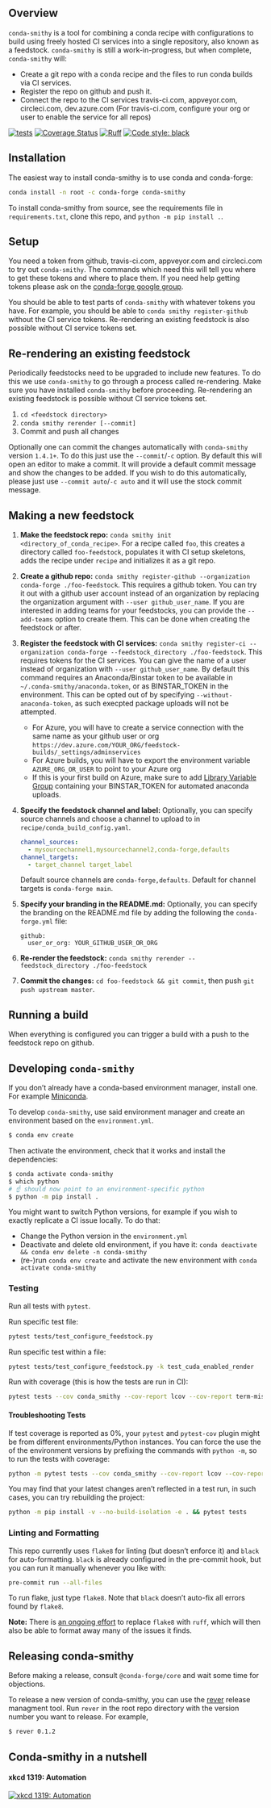 Overview
--------

`conda-smithy` is a tool for combining a conda recipe with configurations to build using freely hosted CI services into a single repository, also known as a feedstock.
`conda-smithy` is still a work-in-progress, but when complete, `conda-smithy` will:

+ Create a git repo with a conda recipe and the files to run conda builds via CI
  services.
+ Register the repo on github and push it.
+ Connect the repo to the CI services travis-ci.com, appveyor.com, circleci.com, dev.azure.com
  (For travis-ci.com, configure your org or user to enable the service for all repos)

[![tests](https://github.com/conda-forge/conda-smithy/workflows/tests/badge.svg)](https://github.com/conda-forge/conda-smithy/actions?query=workflow%3Atests)
[![Coverage Status](https://coveralls.io/repos/github/conda-forge/conda-smithy/badge.svg?branch=main)](https://coveralls.io/github/conda-forge/conda-smithy?branch=main)
[![Ruff](https://img.shields.io/endpoint?url=https://raw.githubusercontent.com/astral-sh/ruff/main/assets/badge/v2.json)](https://github.com/astral-sh/ruff)
[![Code style: black](https://img.shields.io/badge/code%20style-black-000000.svg)](https://github.com/ambv/black)

Installation
------------

The easiest way to install conda-smithy is to use conda and conda-forge:

```sh
conda install -n root -c conda-forge conda-smithy
```

To install conda-smithy from source, see the requirements file in `requirements.txt`, clone this
repo, and `python -m pip install .`.

Setup
-----

You need a token from github, travis-ci.com, appveyor.com and circleci.com to try out
`conda-smithy`. The commands which need this will tell you where to get these tokens and where to
place them. If you need help getting tokens please ask on the
[conda-forge google group](https://groups.google.com/forum/?hl=en#!forum/conda-forge).

You should be able to test parts of `conda-smithy` with whatever tokens you have.
For example, you should be able to `conda smithy register-github` without the CI service tokens.
Re-rendering an existing feedstock is also possible without CI service tokens set.

Re-rendering an existing feedstock
----------------------------------

Periodically feedstocks need to be upgraded to include new features. To do
this we use `conda-smithy` to go through a process called re-rendering.
Make sure you have installed `conda-smithy` before proceeding.
Re-rendering an existing feedstock is possible without CI service tokens set.

1. `cd <feedstock directory>`
2. `conda smithy rerender [--commit]`
3. Commit and push all changes

Optionally one can commit the changes automatically with `conda-smithy` version `1.4.1+`.
To do this just use the `--commit`/`-c` option. By default this will open an editor to make a commit.
It will provide a default commit message and show the changes to be added. If you wish to do this
automatically, please just use `--commit auto`/`-c auto` and it will use the stock commit message.

Making a new feedstock
----------------------

1. **Make the feedstock repo:** `conda smithy init
<directory_of_conda_recipe>`.     For a recipe called `foo`, this creates a
directory called `foo-feedstock`, populates it with CI setup skeletons, adds the recipe under
`recipe` and initializes it as a git repo.

2. **Create a github repo:** `conda smithy register-github --organization conda-forge ./foo-feedstock`.
This requires a github token. You can try it out with a github user account
instead of an organization by replacing the organization argument with
`--user github_user_name`. If you are interested in adding teams for your feedstocks,
you can provide the `--add-teams` option to create them. This can be done when creating
the feedstock or after.

3. **Register the feedstock with CI services:**
`conda smithy register-ci --organization conda-forge --feedstock_directory ./foo-feedstock`.
This requires tokens for the CI services. You can give the name of a user instead
of organization with `--user github_user_name`. By default this command requires an Anaconda/Binstar token
to be available in `~/.conda-smithy/anaconda.token`, or as BINSTAR_TOKEN in the environment. This can be opted
out of by specifying `--without-anaconda-token`, as such execpted package uploads will not be attempted.
     * For Azure, you will have to create a service connection with the same name as your github user or org
        `https://dev.azure.com/YOUR_ORG/feedstock-builds/_settings/adminservices`
     * For Azure builds, you will have to export the environment variable `AZURE_ORG_OR_USER` to point to your Azure org
     * If this is your first build on Azure, make sure to add [Library Variable Group](https://docs.microsoft.com/en-us/azure/devops/pipelines/process/variables?view=azure-devops&tabs=yaml%2Cbatch#share-variables-across-pipelines) containing your BINSTAR_TOKEN for automated anaconda uploads.

4. **Specify the feedstock channel and label:**
   Optionally, you can specify source channels and choose a channel to upload to in `recipe/conda_build_config.yaml`.
     ```yaml
     channel_sources:
       - mysourcechannel1,mysourcechannel2,conda-forge,defaults
     channel_targets:
       - target_channel target_label
     ```
   Default source channels are `conda-forge,defaults`. Default for channel targets is `conda-forge main`.

5. **Specify your branding in the README.md:**
   Optionally, you can specify the branding on the README.md file by adding the following the `conda-forge.yml` file:
   ```
   github:
     user_or_org: YOUR_GITHUB_USER_OR_ORG
   ```

6. **Re-render the feedstock:** ``conda smithy rerender --feedstock_directory ./foo-feedstock``

7. **Commit the changes:** ``cd foo-feedstock && git commit``, then push ``git push upstream master``.

Running a build
---------------

When everything is configured you can trigger a build with a push to the feedstock repo on github.

Developing `conda-smithy`
-----------------------

If you don’t already have a conda-based environment manager, install one. For example [Miniconda]((https://docs.anaconda.com/free/miniconda/miniconda-install/)).

To develop `conda-smithy`, use said environment manager and create an environment based on the `environment.yml`.

```sh
$ conda env create
```

Then activate the environment, check that it works and install the dependencies:

```sh
$ conda activate conda-smithy
$ which python
# ☝️ should now point to an environment-specific python
$ python -m pip install .
```

You might want to switch Python versions, for example if you wish to exactly replicate a CI issue locally. To do that:

- Change the Python version in the `environment.yml`
- Deactivate and delete old environment, if you have it: `conda deactivate && conda env delete -n conda-smithy`
- (re-)run `conda env create` and activate the new environment with `conda activate conda-smithy`

### Testing

Run all tests with `pytest`.

Run specific test file:
```sh
pytest tests/test_configure_feedstock.py
```

Run specific test within a file:
```sh
pytest tests/test_configure_feedstock.py -k test_cuda_enabled_render
```

Run with coverage (this is how the tests are run in CI):

```sh
pytest tests --cov conda_smithy --cov-report lcov --cov-report term-missing
```

#### Troubleshooting Tests

If test coverage is reported as 0%, your `pytest` and `pytest-cov` plugin might be from different environments/Python instances. You can force the use the of the environment versions by prefixing the commands with `python -m`, so to run the tests with coverage:

```sh
python -m pytest tests --cov conda_smithy --cov-report lcov --cov-report term-missing
```

You may find that your latest changes aren’t reflected in a test run, in such cases, you can try rebuilding the project:

```sh
python -m pip install -v --no-build-isolation -e . && pytest tests
```

### Linting and Formatting

This repo currently uses `flake8` for linting (but doesn’t enforce it) and `black` for auto-formatting. `black` is already configured in the pre-commit hook, but you can run it manually whenever you like with:

```sh
pre-commit run --all-files
```

To run flake, just type `flake8`. Note that `black` doesn’t auto-fix all errors found by `flake8`.

**Note:** There is [an ongoing effort](https://github.com/conda-forge/conda-smithy/pull/1919) to replace `flake8` with `ruff`, which will then also be able to format away many of the issues it finds.

Releasing conda-smithy
----------------------

Before making a release, consult `@conda-forge/core` and wait some time for objections.

To release a new version of conda-smithy, you can use the
[rever](https://regro.github.io/rever-docs/index.html) release managment tool.
Run `rever` in the root repo directory with the version number you want to release.
For example,

```sh
$ rever 0.1.2
```


Conda-smithy in a nutshell
--------------------------

#### xkcd 1319: Automation

[![xkcd 1319: Automation](https://imgs.xkcd.com/comics/automation.png)](https://xkcd.com/1319/)

